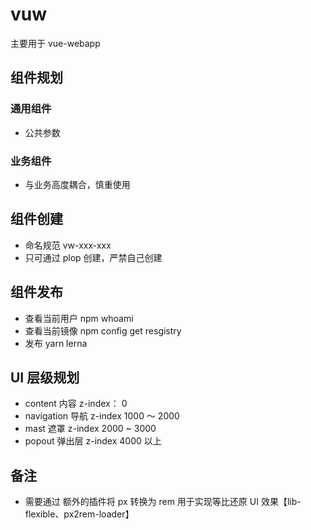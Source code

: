 # vuw

主要用于 vue-webapp

## 组件规划

### 通用组件

- 公共参数

### 业务组件

- 与业务高度耦合，慎重使用

## 组件创建

- 命名规范 vw-xxx-xxx
- 只可通过 plop 创建，严禁自己创建

## 组件发布

- 查看当前用户 npm whoami
- 查看当前镜像 npm config get resgistry
- 发布 yarn lerna

## UI 层级规划

- content 内容 z-index： 0
- navigation 导航 z-index 1000 ～ 2000
- mast 遮罩 z-index 2000 ~ 3000
- popout 弹出层 z-index 4000 以上

## 备注

- 需要通过 额外的插件将 px 转换为 rem 用于实现等比还原 UI 效果【lib-flexible、px2rem-loader】
